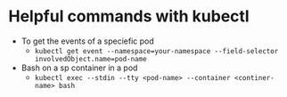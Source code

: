 # Helpful commands with kubectl

* To get the events of a speciefic pod
	* `kubectl get event --namespace=your-namespace --field-selector involvedObject.name=pod-name` 
* Bash on a sp container in a pod
	* `kubectl exec --stdin --tty <pod-name> --container <continer-name> bash` 
	
